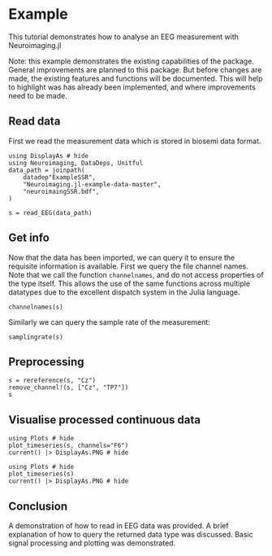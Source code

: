 # Example

This tutorial demonstrates how to analyse an EEG measurement with Neuroimaging.jl

Note: this example demonstrates the existing capabilities of the package.
General improvements are planned to this package. But before changes are made,
the existing features and functions will be documented. This will help to highlight
was has already been implemented, and where improvements need to be made.


## Read data

First we read the measurement data which is stored in biosemi data format.

```@example fileread
using DisplayAs # hide
using Neuroimaging, DataDeps, Unitful
data_path = joinpath(
    datadep"ExampleSSR",
    "Neuroimaging.jl-example-data-master",
    "neuroimaingSSR.bdf",
)

s = read_EEG(data_path)
```


## Get info

Now that the data has been imported, we can query it to ensure the
requisite information is available. First we query the file channel names.
Note that we call the function `channelnames`, and do not access properties of the type itself.
This allows the use of the same functions across multiple 
datatypes due to the excellent dispatch system in the Julia language.

```@example fileread
channelnames(s)
```

Similarly we can query the sample rate of the measurement:

```@example fileread
samplingrate(s)
```


## Preprocessing

```@example fileread
s = rereference(s, "Cz")
remove_channel!(s, ["Cz", "TP7"])
s
```


## Visualise processed continuous data

```@example fileread
using Plots # hide
plot_timeseries(s, channels="F6")
current() |> DisplayAs.PNG # hide
```

```@example fileread
using Plots # hide
plot_timeseries(s)
current() |> DisplayAs.PNG # hide
```

## Conclusion

A demonstration of how to read in EEG data was provided.
A brief explanation of how to query the returned data type was discussed.
Basic signal processing and plotting was demonstrated.
